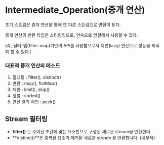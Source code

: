 # Intermediate_Operation(중개 연산)

초기 스트림은 중개 연산을 통해 또 다른 스트림으로 변환이 된다.

중개 연산의 반환 타입은 스티림임으로, 연속으로 연결해서 사용할 수 있다.

(즉, 필터-맵(filter-map)기반의 API를 사용함으로서 지연(lazy) 연산으로 성능을 최적화 할 수 있다.)

### **대표적 중개 연산의 메소드**
1. 필터링 : filter(), distinct()
2. 변환 : map(), flatMap()
3. 제한 : limit(), skip()
4. 정렬 : sorted()
5. 연산 결과 확인 : peek()


## Stream 필터링

+ **filter()** 는 주어진 조건에 맞는 요소만으로 구성된 새로운 stream을 반환한다.
+ **distinct()**은 중복된 요소가 제거된 새로운 stream 을 반환합니다.
    (내부적)